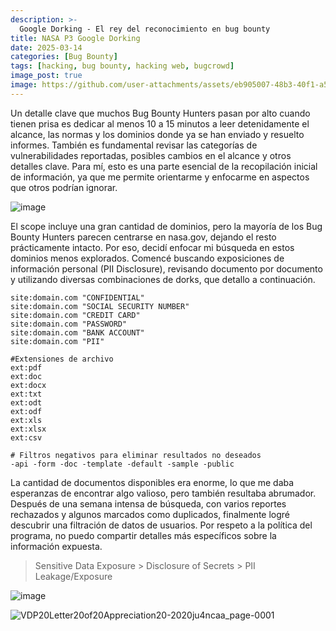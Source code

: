 ```yaml
---
description: >-
  Google Dorking - El rey del reconocimiento en bug bounty
title: NASA P3 Google Dorking
date: 2025-03-14
categories: [Bug Bounty]
tags: [hacking, bug bounty, hacking web, bugcrowd]
image_post: true
image: https://github.com/user-attachments/assets/eb905007-48b3-40f1-a566-8fe354dfc2ae
---
```


Un detalle clave que muchos Bug Bounty Hunters pasan por alto cuando tienen prisa es dedicar al menos 10 a 15 minutos a leer detenidamente el alcance, las normas y los dominios donde ya se han enviado y resuelto informes. También es fundamental revisar las categorías de vulnerabilidades reportadas, posibles cambios en el alcance y otros detalles clave. Para mí, esto es una parte esencial de la recopilación inicial de información, ya que me permite orientarme y enfocarme en aspectos que otros podrían ignorar.

![image](https://github.com/user-attachments/assets/6eb7cd58-d791-4004-aeb9-6a2581eb0cb3)

El scope incluye una gran cantidad de dominios, pero la mayoría de los Bug Bounty Hunters parecen centrarse en nasa.gov, dejando el resto prácticamente intacto. Por eso, decidí enfocar mi búsqueda en estos dominios menos explorados. Comencé buscando exposiciones de información personal (PII Disclosure), revisando documento por documento y utilizando diversas combinaciones de dorks, que detallo a continuación.

```
site:domain.com "CONFIDENTIAL"
site:domain.com "SOCIAL SECURITY NUMBER"
site:domain.com "CREDIT CARD"
site:domain.com "PASSWORD"
site:domain.com "BANK ACCOUNT"
site:domain.com "PII"

#Extensiones de archivo
ext:pdf
ext:doc
ext:docx
ext:txt
ext:odt
ext:odf
ext:xls
ext:xlsx
ext:csv

# Filtros negativos para eliminar resultados no deseados
-api -form -doc -template -default -sample -public
```

La cantidad de documentos disponibles era enorme, lo que me daba esperanzas de encontrar algo valioso, pero también resultaba abrumador. Después de una semana intensa de búsqueda, con varios reportes rechazados y algunos marcados como duplicados, finalmente logré descubrir una filtración de datos de usuarios. Por respeto a la política del programa, no puedo compartir detalles más específicos sobre la información expuesta.

> Sensitive Data Exposure > Disclosure of Secrets > PII Leakage/Exposure

![image](https://github.com/user-attachments/assets/e9bbf68a-3413-4303-b258-081b4e7c250a)

![VDP20Letter20of20Appreciation20-2020ju4ncaa_page-0001](https://github.com/user-attachments/assets/9a5f409b-1034-47e1-bd8b-f4c347133151)
